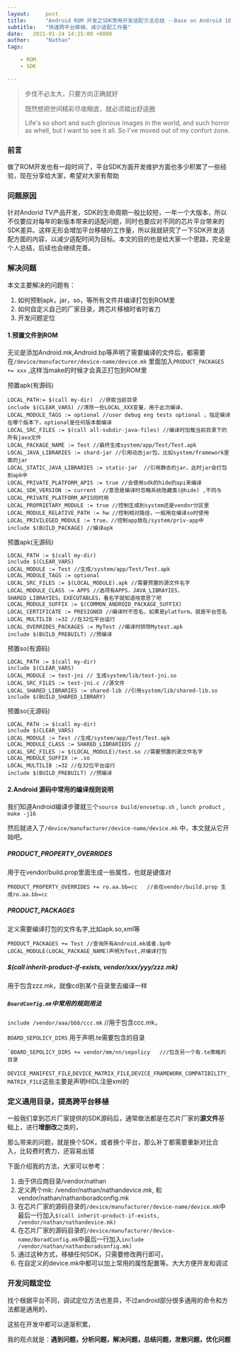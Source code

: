 ```yaml
---
layout:     post
title:      "Android ROM 开发之SDK常用开发适配方法总结 --Base on Android 10.0"
subtitle:   "快速跨平台移植，减少适配工作量"
date:   2021-01-24 14:25:00 +0800
author:     "Nathan"
tags:

    - ROM
    - SDK

---
```


> 步伐不必太大，只要方向正确就好
>
> 既然想把世间精彩尽收眼底，就必须踏出舒适圈
>
> Life's so short and such glorious images in the world, and such horror as whell, but I want to see it all. So I've moved out of my confort zone.



### 前言

做了ROM开发也有一段时间了，平台SDK方面开发维护方面也多少积累了一些经验，现在分享给大家，希望对大家有帮助

### 问题原因

针对Andorid TV产品开发，SDK的生命周期一般比较短，一年一个大版本，所以不仅要应对每年的新版本带来的适配问题，同时也要应对不同的芯片平台带来的SDK差异。这样无形会增加平台移植的工作量，所以我就研究了一下SDK开发适配方面的内容，以减少适配时间为目标。本文的目的也是给大家一个思路，完全是个人总结，后续也会继续完善。

### 解决问题

本文主要解决的问题有：

1. 如何预制apk，jar，so，等所有文件并编译打包到ROM里
3. 如何自定义自己的厂家目录，跨芯片移植时省时省力
4. 开发问题定位

#### 1.预置文件到ROM

无论是添加Android.mk,Android.bp等声明了需要编译的文件后，都需要在`/device/manufacturer/device-name/device.mk` 里面加入`PRODUCT_PACKAGES += xxx` ,这样当make的时候才会真正打包到ROM里

预置apk(有源码)

```
LOCAL_PATH:= $(call my-dir)  //获取当前目录
include $(CLEAR_VARS) //清除一些LOCAL_XXX变量，用于此次编译，
LOCAL_MODULE_TAGS := optional //user debug eng tests optional ，指定编译在哪个版本下，optional是任何版本都编译
LOCAL_SRC_FILES := $(call all-subdir-java-files) //编译时加载当前目录下的所有java文件
LOCAL_PACKAGE_NAME := Test //最终生成system/app/Test/Test.apk
LOCAL_JAVA_LIBRARIES := shard-jar //引用动态jar包，比如system/framework里面的jar
LOCAL_STATIC_JAVA_LIBRARIES := static-jar  //引用静态的jar，此时jar会打包到apk中
LOCAL_PRIVATE_PLATFORM_APIS := true //会使用sdk的hide的api来编译
LOCAL_SDK_VERSION := current  //意思是编译时忽略系统隐藏类(@hide) ,不同与LOCAL_PRIVATE_PLATFORM_APIS同时用
LOCAL_PROPRIETARY_MODULE := true //控制生成到system还是vendor分区里
LOCAL_MODULE_RELATIVE_PATH := hw //控制相对路径，一般用在编译so时使用
LOCAL_PRIVILEGED_MODULE := true，//控制app放在/system/priv-app中
include $(BUILD_PACKAGE) //编译apk
```

预置apk(无源码)

```
LOCAL_PATH := $(call my-dir)
include $(CLEAR_VARS)
LOCAL_MODULE := Test //生成/system/app/Test/Test.apk
LOCAL_MODULE_TAGS := optional 
LOCAL_SRC_FILES := $(LOCAL_MODULE).apk //需要预置的源文件名字
LOCAL_MODULE_CLASS := APPS //选项有APPS，JAVA_LIBRAYIES，SHARED_LIBRAYIES，EXECUTABLES，看名字就知道啥意思了吧
LOCAL_MODULE_SUFFIX := $(COMMON_ANDROID_PACKAGE_SUFFIX) 
LOCAL_CERTIFICATE := PRESIGNED //编译时不签名，如果是platform，就是平台签名
LOCAL_MULTILIB :=32 //在32位平台运行
LOCAL_OVERRIDES_PACKAGES := MyTest //编译时排除Mytest.apk
include $(BUILD_PREBUILT) //预编译
```

预置so(有源码)

```
LOCAL_PATH := $(call my-dir)
include $(CLEAR_VARS)
LOCAL_MODULE := test-jni // 生成system/lib/test-jni.so
LOCAL_SRC_FILES := test-jni.c //源文件
LOCAL_SHARED_LIBRARIES := shared-lib //引用system/lib/shared-lib.so
include $(BUILD_SHARED_LIBRARY)
```

预置so(无源码)

```
LOCAL_PATH := $(call my-dir)
include $(CLEAR_VARS)
LOCAL_MODULE := Test //生成/system/app/Test/Test.apk
LOCAL_MODULE_CLASS := SHARED_LIBRARIEDS // 
LOCAL_SRC_FILES := $(LOCAL_MODULE)/test.so //需要预置的源文件名字
LOCAL_MODULE_SUFFIX := .so 
LOCAL_MULTILIB :=32 //在32位平台运行
include $(BUILD_PREBUILT) //预编译
```

#### 2.Android 源码中常用的编译规则说明

我们知道Android编译步骤就三个`source build/envsetup.sh` , `lunch product` , `make -j16` 

然后就进入了`/device/manufacturer/device-name/device.mk` 中，本文就从它开始吧。

##### **PRODUCT_PROPERTY_OVERRIDES** 

用于在vendor/build.prop里面生成一些属性，也就是键值对

```
PRODUCT_PROPERTY_OVERRIDES += ro.aa.bb=cc   //会在vendor/build.prop 生成ro.aa.bb=cc
```

##### **PRODUCT_PACKAGES**  

定义需要编译打包的文件名字,比如apk.so,xml等

```
PRODUCT_PACKAGES += Test //查询所有Android.mk或者.bp中LOCAL_MODULE(LOCAL_PACKAGE_NAME)声明为Test,并编译打包
```

##### **$(call inherit-product-if-exists, vendor/xxx/yyy/zzz.mk)** 

用于包含zzz.mk，就像cd到某个目录里去编译一样

##### **`BoardConfig.mk`中常用的规则用法**

`include /vendor/aaa/bbb/ccc.mk` //用于包含ccc.mk，

`BOARD_SEPOLICY_DIRS` 用于声明.te需要包含的目录

```
`BOARD_SEPOLICY_DIRS += vendor/mm/nn/sepolicy   ///包含另一个有.te策略的目录
```

`DEVICE_MANIFEST_FILE`,`DEVICE_MATRIX_FILE`,`DEVICE_FRAMEWORK_COMPATIBILITY_MATRIX_FILE`这些主要是声明HIDL注册xml的

### 定义通用目录，提高跨平台移植

一般我们拿到芯片厂家提供的SDK源码后，通常做法都是在芯片厂家的**源文件**基础上，进行**增删改**之类的，

那么带来的问题，就是换个SDK，或者换个平台，那么补丁都需要重新对比合入，比较费时费力，还容易出错

下面介绍我的方法，大家可以参考：

1. 由于供应商目录/vendor/nathan
2. 定义两个mk: /vendor/nathan/nathandevice.mk, 和vendor/nathan/nathanboradconfig.mk
3. 在芯片厂家的源码目录的`/device/manufacturer/device-name/device.mk`中最后一行加入`$(call inherit-product-if-exists,  /vendor/nathan/nathandevice.mk)` 
4. 在芯片厂家的源码目录的`/device/manufacturer/device-name/BoradConfig.mk`中最后一行加入`include /vendor/nathan/nathanboradconfig.mk)` 
5. 通过这种方式，移植任何SDK，只需要修改两行即可，
6. 在自定义的device.mk中都可以加上常用的属性配置等。大大方便开发和调试

### 开发问题定位

找个根据平台不同，调试定位方法也差异，不过android部分很多通用的命令和方法都是通用的，

这些在开发中都可以逐渐积累，

我的观点就是：**遇到问题，分析问题，解决问题，总结问题，发散问题，优化问题**















